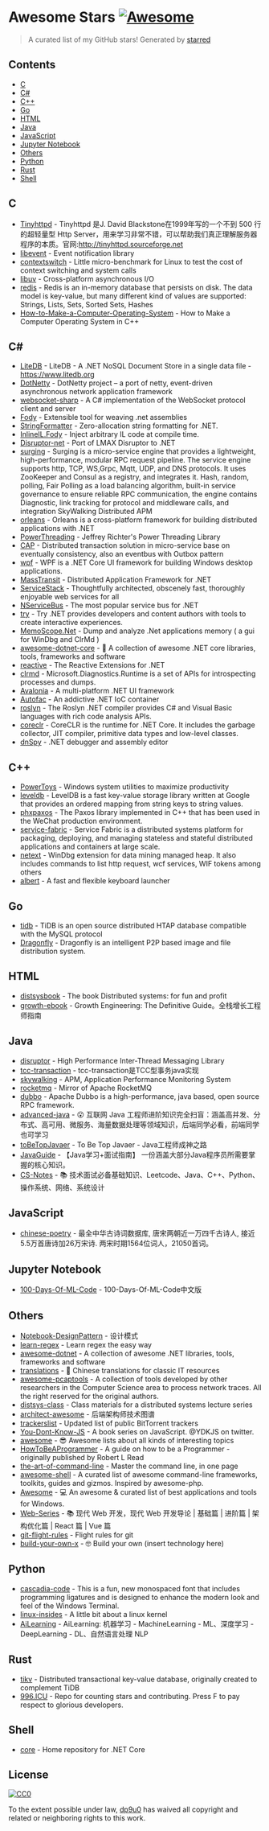 # Awesome Stars [![Awesome](https://cdn.rawgit.com/sindresorhus/awesome/d7305f38d29fed78fa85652e3a63e154dd8e8829/media/badge.svg)](https://github.com/sindresorhus/awesome)

> A curated list of my GitHub stars!  Generated by [starred](https://github.com/maguowei/starred)


## Contents

  - [C](#c)
  - [C#](#c#)
  - [C++](#c++)
  - [Go](#go)
  - [HTML](#html)
  - [Java](#java)
  - [JavaScript](#javascript)
  - [Jupyter Notebook](#jupyter-notebook)
  - [Others](#others)
  - [Python](#python)
  - [Rust](#rust)
  - [Shell](#shell)

## C 

- [Tinyhttpd](https://github.com/EZLippi/Tinyhttpd) - Tinyhttpd 是J. David Blackstone在1999年写的一个不到 500 行的超轻量型 Http Server，用来学习非常不错，可以帮助我们真正理解服务器程序的本质。官网:http://tinyhttpd.sourceforge.net
- [libevent](https://github.com/libevent/libevent) - Event notification library
- [contextswitch](https://github.com/tsuna/contextswitch) - Little micro-benchmark for Linux to test the cost of context switching and system calls
- [libuv](https://github.com/libuv/libuv) - Cross-platform asynchronous I/O
- [redis](https://github.com/microsoftarchive/redis) - Redis is an in-memory database that persists on disk. The data model is key-value, but many different kind of values are supported: Strings, Lists, Sets, Sorted Sets, Hashes
- [How-to-Make-a-Computer-Operating-System](https://github.com/SamyPesse/How-to-Make-a-Computer-Operating-System) - How to Make a Computer Operating System in C++

## C# # 

- [LiteDB](https://github.com/mbdavid/LiteDB) - LiteDB - A .NET NoSQL Document Store in a single data file - https://www.litedb.org
- [DotNetty](https://github.com/Azure/DotNetty) - DotNetty project – a port of netty, event-driven asynchronous network application framework
- [websocket-sharp](https://github.com/sta/websocket-sharp) - A C# implementation of the WebSocket protocol client and server
- [Fody](https://github.com/Fody/Fody) - Extensible tool for weaving .net assemblies
- [StringFormatter](https://github.com/MikePopoloski/StringFormatter) - Zero-allocation string formatting for .NET.
- [InlineIL.Fody](https://github.com/ltrzesniewski/InlineIL.Fody) - Inject arbitrary IL code at compile time.
- [Disruptor-net](https://github.com/disruptor-net/Disruptor-net) - Port of LMAX Disruptor to .NET
- [surging](https://github.com/dotnetcore/surging) - Surging is a micro-service engine that provides a lightweight, high-performance, modular RPC request pipeline. The service engine supports http, TCP, WS,Grpc, Mqtt, UDP, and DNS protocols. It uses ZooKeeper and Consul as a registry, and integrates it. Hash, random, polling, Fair Polling as a load balancing algorithm, built-in service governance to ensure reliable RPC communication, the engine contains Diagnostic, link tracking for protocol and middleware calls, and integration SkyWalking Distributed APM
- [orleans](https://github.com/dotnet/orleans) - Orleans is a cross-platform framework for building distributed applications with .NET
- [PowerThreading](https://github.com/Wintellect/PowerThreading) - Jeffrey Richter's Power Threading Library
- [CAP](https://github.com/dotnetcore/CAP) - Distributed transaction solution in micro-service base on eventually consistency, also an eventbus with Outbox pattern
- [wpf](https://github.com/dotnet/wpf) - WPF is a .NET Core UI framework for building Windows desktop applications.
- [MassTransit](https://github.com/MassTransit/MassTransit) - Distributed Application Framework for .NET
- [ServiceStack](https://github.com/ServiceStack/ServiceStack) - Thoughtfully architected, obscenely fast, thoroughly enjoyable web services for all
- [NServiceBus](https://github.com/Particular/NServiceBus) - The most popular service bus for .NET
- [try](https://github.com/dotnet/try) - Try .NET provides developers and content authors with tools to create interactive experiences.
- [MemoScope.Net](https://github.com/fremag/MemoScope.Net) - Dump and analyze .Net applications memory ( a gui for WinDbg and ClrMd )
- [awesome-dotnet-core](https://github.com/thangchung/awesome-dotnet-core) - :honeybee: A collection of awesome .NET core libraries, tools, frameworks and software
- [reactive](https://github.com/dotnet/reactive) - The Reactive Extensions for .NET
- [clrmd](https://github.com/microsoft/clrmd) - Microsoft.Diagnostics.Runtime is a set of APIs for introspecting processes and dumps.
- [Avalonia](https://github.com/AvaloniaUI/Avalonia) - A multi-platform .NET UI framework
- [Autofac](https://github.com/autofac/Autofac) - An addictive .NET IoC container
- [roslyn](https://github.com/dotnet/roslyn) - The Roslyn .NET compiler provides C# and Visual Basic languages with rich code analysis APIs.
- [coreclr](https://github.com/dotnet/coreclr) - CoreCLR is the runtime for .NET Core. It includes the garbage collector, JIT compiler, primitive data types and low-level classes.
- [dnSpy](https://github.com/0xd4d/dnSpy) - .NET debugger and assembly editor

## C++ 

- [PowerToys](https://github.com/microsoft/PowerToys) - Windows system utilities to maximize productivity
- [leveldb](https://github.com/google/leveldb) - LevelDB is a fast key-value storage library written at Google that provides an ordered mapping from string keys to string values.
- [phxpaxos](https://github.com/Tencent/phxpaxos) - The Paxos library implemented in C++ that has been used in the WeChat production environment.
- [service-fabric](https://github.com/microsoft/service-fabric) - Service Fabric is a distributed systems platform for packaging, deploying, and managing stateless and stateful distributed applications and containers at large scale.
- [netext](https://github.com/rodneyviana/netext) - WinDbg extension for data mining managed heap. It also includes commands to list http request, wcf services, WIF tokens among others
- [albert](https://github.com/albertlauncher/albert) - A fast and flexible keyboard launcher

## Go 

- [tidb](https://github.com/pingcap/tidb) - TiDB is an open source distributed HTAP database compatible with the MySQL protocol
- [Dragonfly](https://github.com/dragonflyoss/Dragonfly) - Dragonfly is an intelligent P2P based image and file distribution system.

## HTML 

- [distsysbook](https://github.com/mixu/distsysbook) - The book Distributed systems: for fun and profit
- [growth-ebook](https://github.com/phodal/growth-ebook) - Growth Engineering: The Definitive Guide。全栈增长工程师指南

## Java 

- [disruptor](https://github.com/LMAX-Exchange/disruptor) - High Performance Inter-Thread Messaging Library
- [tcc-transaction](https://github.com/changmingxie/tcc-transaction) - tcc-transaction是TCC型事务java实现
- [skywalking](https://github.com/apache/skywalking) - APM, Application Performance Monitoring System
- [rocketmq](https://github.com/apache/rocketmq) - Mirror of Apache RocketMQ
- [dubbo](https://github.com/apache/dubbo) - Apache Dubbo is a high-performance, java based, open source RPC framework.
- [advanced-java](https://github.com/doocs/advanced-java) - 😮 互联网 Java 工程师进阶知识完全扫盲：涵盖高并发、分布式、高可用、微服务、海量数据处理等领域知识，后端同学必看，前端同学也可学习
- [toBeTopJavaer](https://github.com/hollischuang/toBeTopJavaer) - To Be Top Javaer - Java工程师成神之路
- [JavaGuide](https://github.com/Snailclimb/JavaGuide) - 【Java学习+面试指南】 一份涵盖大部分Java程序员所需要掌握的核心知识。
- [CS-Notes](https://github.com/CyC2018/CS-Notes) - :books: 技术面试必备基础知识、Leetcode、Java、C++、Python、操作系统、网络、系统设计

## JavaScript 

- [chinese-poetry](https://github.com/chinese-poetry/chinese-poetry) - 最全中华古诗词数据库,  唐宋两朝近一万四千古诗人,  接近5.5万首唐诗加26万宋诗.  两宋时期1564位词人，21050首词。

## Jupyter Notebook 

- [100-Days-Of-ML-Code](https://github.com/MLEveryday/100-Days-Of-ML-Code) - 100-Days-Of-ML-Code中文版

## Others 

- [Notebook-DesignPattern](https://github.com/dp9u0/Notebook-DesignPattern) - 设计模式
- [learn-regex](https://github.com/ziishaned/learn-regex) - Learn regex the easy way
- [awesome-dotnet](https://github.com/quozd/awesome-dotnet) - A collection of awesome .NET libraries, tools, frameworks and software
- [translations](https://github.com/oldratlee/translations) - 🐼 Chinese translations for classic IT resources
- [awesome-pcaptools](https://github.com/caesar0301/awesome-pcaptools) - A collection of tools developed by other researchers in the Computer Science area to process network traces. All the right reserved for the original authors.
- [distsys-class](https://github.com/aphyr/distsys-class) - Class materials for a distributed systems lecture series
- [architect-awesome](https://github.com/xingshaocheng/architect-awesome) - 后端架构师技术图谱
- [trackerslist](https://github.com/ngosang/trackerslist) - Updated list of public BitTorrent trackers
- [You-Dont-Know-JS](https://github.com/getify/You-Dont-Know-JS) - A book series on JavaScript. @YDKJS on twitter.
- [awesome](https://github.com/sindresorhus/awesome) - 😎 Awesome lists about all kinds of interesting topics
- [HowToBeAProgrammer](https://github.com/braydie/HowToBeAProgrammer) - A guide on how to be a Programmer - originally published by Robert L Read
- [the-art-of-command-line](https://github.com/jlevy/the-art-of-command-line) - Master the command line, in one page
- [awesome-shell](https://github.com/alebcay/awesome-shell) - A curated list of awesome command-line frameworks, toolkits, guides and gizmos. Inspired by awesome-php.
- [Awesome](https://github.com/Awesome-Windows/Awesome) - :computer:  An awesome & curated list of best applications and tools for Windows.
- [Web-Series](https://github.com/wx-chevalier/Web-Series) - :books: 现代 Web 开发，现代 Web 开发导论 | 基础篇 | 进阶篇 | 架构优化篇 | React 篇 | Vue 篇
- [git-flight-rules](https://github.com/k88hudson/git-flight-rules) - Flight rules for git
- [build-your-own-x](https://github.com/danistefanovic/build-your-own-x) - 🤓 Build your own (insert technology here)

## Python 

- [cascadia-code](https://github.com/microsoft/cascadia-code) - This is a fun, new monospaced font that includes programming ligatures and is designed to enhance the modern look and feel of the Windows Terminal.
- [linux-insides](https://github.com/0xAX/linux-insides) - A little bit about a linux kernel
- [AiLearning](https://github.com/apachecn/AiLearning) - AiLearning: 机器学习 - MachineLearning - ML、深度学习 - DeepLearning - DL、自然语言处理 NLP

## Rust 

- [tikv](https://github.com/tikv/tikv) - Distributed transactional key-value database, originally created to complement TiDB
- [996.ICU](https://github.com/996icu/996.ICU) - Repo for counting stars and contributing. Press F to pay respect to glorious developers.

## Shell 

- [core](https://github.com/dotnet/core) - Home repository for .NET Core


## License

[![CC0](http://mirrors.creativecommons.org/presskit/buttons/88x31/svg/cc-zero.svg)](https://creativecommons.org/publicdomain/zero/1.0/)

To the extent possible under law, [dp9u0](https://github.com/dp9u0) has waived all copyright and related or neighboring rights to this work.

